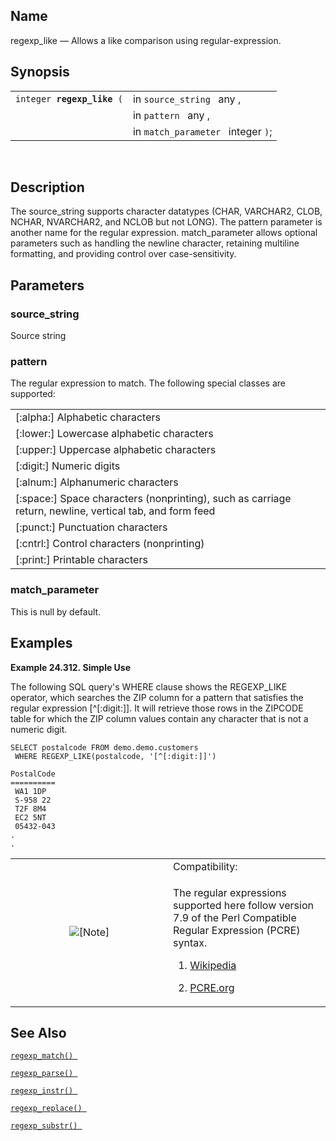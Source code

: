 <div>

<div>

</div>

<div>

## Name

regexp_like — Allows a like comparison using regular-expression.

</div>

<div>

## Synopsis

<div>

|                                 |                                    |
|---------------------------------|------------------------------------|
| `integer `**`regexp_like`**` (` | in `source_string ` any ,          |
|                                 | in `pattern ` any ,                |
|                                 | in `match_parameter ` integer `)`; |

<div>

 

</div>

</div>

</div>

<div>

## Description

The source_string supports character datatypes (CHAR, VARCHAR2, CLOB,
NCHAR, NVARCHAR2, and NCLOB but not LONG). The pattern parameter is
another name for the regular expression. match_parameter allows optional
parameters such as handling the newline character, retaining multiline
formatting, and providing control over case-sensitivity.

</div>

<div>

## Parameters

<div>

### source_string

Source string

</div>

<div>

### pattern

The regular expression to match. The following special classes are
supported:

|                                                                                                           |
|-----------------------------------------------------------------------------------------------------------|
| \[:alpha:\] Alphabetic characters                                                                         |
| \[:lower:\] Lowercase alphabetic characters                                                               |
| \[:upper:\] Uppercase alphabetic characters                                                               |
| \[:digit:\] Numeric digits                                                                                |
| \[:alnum:\] Alphanumeric characters                                                                       |
| \[:space:\] Space characters (nonprinting), such as carriage return, newline, vertical tab, and form feed |
| \[:punct:\] Punctuation characters                                                                        |
| \[:cntrl:\] Control characters (nonprinting)                                                              |
| \[:print:\] Printable characters                                                                          |

</div>

<div>

### match_parameter

This is null by default.

</div>

</div>

<div>

## Examples

<div>

**Example 24.312. Simple Use**

<div>

The following SQL query's WHERE clause shows the REGEXP_LIKE operator,
which searches the ZIP column for a pattern that satisfies the regular
expression \[^\[:digit:\]\]. It will retrieve those rows in the ZIPCODE
table for which the ZIP column values contain any character that is not
a numeric digit.

``` programlisting
SELECT postalcode FROM demo.demo.customers
 WHERE REGEXP_LIKE(postalcode, '[^[:digit:]]')

PostalCode
==========
 WA1 1DP
 S-958 22
 T2F 8M4
 EC2 5NT
 05432-043
.
.
```

</div>

</div>

  

<div>

<table data-border="0" data-summary="Note: Compatibility:">
<colgroup>
<col style="width: 50%" />
<col style="width: 50%" />
</colgroup>
<tbody>
<tr class="odd">
<td rowspan="2" style="text-align: center;" data-valign="top"
width="25"><img src="images/note.png" alt="[Note]" /></td>
<td style="text-align: left;">Compatibility:</td>
</tr>
<tr class="even">
<td style="text-align: left;" data-valign="top"><p>The regular
expressions supported here follow version 7.9 of the Perl Compatible
Regular Expression (PCRE) syntax.</p>
<div>
<ol type="1">
<li><p><a
href="https://en.wikipedia.org/wiki/Perl_Compatible_Regular_Expressions"
class="ulink" target="_top">Wikipedia</a></p></li>
<li><p><a href="http://pcre.org/" class="ulink"
target="_top">PCRE.org</a></p></li>
</ol>
</div></td>
</tr>
</tbody>
</table>

</div>

</div>

<div>

## See Also

<a href="fn_regexp_match.html" class="link" title="regexp_match"><code
class="function">regexp_match() </code></a>

<a href="fn_regexp_parse.html" class="link" title="regexp_parse"><code
class="function">regexp_parse() </code></a>

<a href="fn_regexp_instr.html" class="link" title="regexp_instr"><code
class="function">regexp_instr() </code></a>

<a href="fn_regexp_replace.html" class="link"
title="regexp_replace"><code
class="function">regexp_replace() </code></a>

<a href="fn_regexp_substr.html" class="link" title="regexp_substr"><code
class="function">regexp_substr() </code></a>

</div>

</div>
